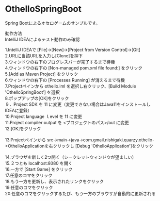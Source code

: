 # OthelloSpringBoot
Spring Bootによるオセロゲームのサンプルです。

動作方法<br/>
IntelliJ IDEAによるテスト動作のみ確認

1.IntelliJ IDEAで [File]->[New]->[Project from Version Control]->[Git]<br/>
2.URLに当該URLを入力し[Clone]を押下<br/>
3.ウィンドウの右下のプログレスバーが完了するまで待機<br/>
4.ウィンドウの右下の [Non-managed pom.xml file found:] をクリック<br/>
5.[Add as Maven Project] をクリック<br/>
6.ウィンドウの右下の [Processes Running] が消えるまで待機<br/>
7.Projectペインから othello.iml を選択し右クリック、[Build Module 'OthelloSpringBoot'] を選択<br/>
8.ポップアップの[OK]をクリック<br/>
９．Project SDK を 11 に変更（変更できない場合はJava11をインストールしIDEAに登録）<br/>
10.Project language ｌevel を 11 に変更<br/>
11.Project compiler output を <プロジェクトのパス>/out に変更<br/>
12.[OK]をクリック<br/>
<br/>
13.Projectペインから src->main->java->com.gmail.nishigaki.quarzy.othello->OthelloApplicationを右クリックし [Debug 'OthelloApplication']をクリック<br/>
<br/>
14.ブラウザを新しく2つ開く（シークレットウィンドウが望ましい）<br/>
15.２つとも localhost:8080 を開く<br/>
16.一方で [Start Game] をクリック<br/>
17.任意のコマをクリック<br/>
18.もう一方を更新し、表示されたリンクをクリック<br/>
19.任意のコマをクリック<br/>
20.任意のコマをクリックするたび、もう一方のブラウザが自動的に更新される
